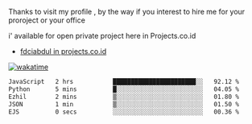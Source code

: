 Thanks to visit my profile , by the way if you interest to hire me for your proroject or your office 

i' available for open private project here in Projects.co.id 

- [fdciabdul in projects.co.id](https://projects.co.id/public/browse_users/view/496e26/fdciabdul)



[![wakatime](https://wakatime.com/badge/user/87646243-158a-4241-a3cb-668e1fa2dbb8.svg)](https://wakatime.com/@87646243-158a-4241-a3cb-668e1fa2dbb8)
<!--START_SECTION:waka-->

```txt
JavaScript   2 hrs           ███████████████████████░░   92.12 %
Python       5 mins          █░░░░░░░░░░░░░░░░░░░░░░░░   04.05 %
Ezhil        2 mins          ▒░░░░░░░░░░░░░░░░░░░░░░░░   01.80 %
JSON         1 min           ▒░░░░░░░░░░░░░░░░░░░░░░░░   01.50 %
EJS          0 secs          ░░░░░░░░░░░░░░░░░░░░░░░░░   00.36 %
```

<!--END_SECTION:waka-->
